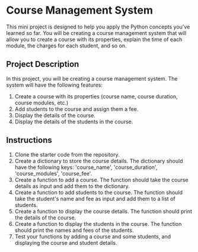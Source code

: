 # Course Management System

This mini project is designed to help you apply the Python concepts you've learned so far. You will be creating a course management system that will allow you to create a course with its properties, explain the time of each module, the charges for each student, and so on.

## Project Description

In this project, you will be creating a course management system. The system will have the following features:

1. Create a course with its properties (course name, course duration, course modules, etc.)
2. Add students to the course and assign them a fee.
3. Display the details of the course.
4. Display the details of the students in the course.

## Instructions

1. Clone the starter code from the repository.
2. Create a dictionary to store the course details. The dictionary should have the following keys: 'course_name', 'course_duration', 'course_modules', 'course_fee'.
3. Create a function to add a course. The function should take the course details as input and add them to the dictionary.
4. Create a function to add students to the course. The function should take the student's name and fee as input and add them to a list of students.
5. Create a function to display the course details. The function should print the details of the course.
6. Create a function to display the students in the course. The function should print the names and fees of the students.
7. Test your functions by adding a course and some students, and displaying the course and student details.
